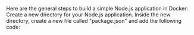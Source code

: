 Here are the general steps to build a simple Node.js application in Docker:
Create a new directory for your Node.js application.
Inside the new directory, create a new file called "package.json" and add the following code:


